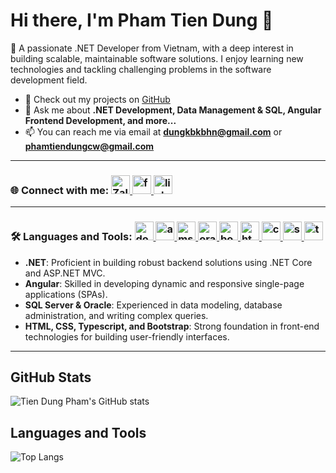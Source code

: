 # Hi there, I'm Pham Tien Dung 👋

🚀 A passionate .NET Developer from Vietnam, with a deep interest in building scalable, maintainable software solutions. I enjoy learning new technologies and tackling challenging problems in the software development field.

- 🔭 Check out my projects on [GitHub](https://github.com/phamtiendungcw?tab=repositories)
- 💬 Ask me about **.NET Development, Data Management & SQL, Angular Frontend Development, and more...**
- 📫 You can reach me via email at **dungkbkbhn@gmail.com** or **phamtiendungcw@gmail.com**

---

<div align="left">
  <h3>
    🌐 Connect with me:
     <span>
      <a href="https://zalo.me/84337198586" target="_blank" rel="noreferrer">
        <img src="https://img.icons8.com/color/48/000000/zalo.png" alt="Zalo" height="30" width="30" />
      </a>
      <a href="https://fb.com/phamtiendungcw" target="_blank" rel="noreferrer">
        <img src="https://raw.githubusercontent.com/rahuldkjain/github-profile-readme-generator/master/src/images/icons/Social/facebook.svg" alt="facebook" height="30" width="30" />
      </a>
      <a href="https://linkedin.com/in/phamtiendungcw" target="_blank" rel="noreferrer">
        <img src="https://raw.githubusercontent.com/rahuldkjain/github-profile-readme-generator/master/src/images/icons/Social/linked-in-alt.svg" alt="linkedin" height="30" width="30" />
      </a>
    </span>
  </h3>
</div>

---

<div align="left">
  <h3>
    🛠️ Languages and Tools:
     <span>
      <a href="https://dotnet.microsoft.com/" target="_blank" rel="noreferrer">
        <img src="https://upload.wikimedia.org/wikipedia/commons/0/0e/Microsoft_.NET_logo.png" alt="dotnet" width="30" height="30"/>
      </a>
      <a href="https://angular.io" target="_blank" rel="noreferrer">
        <img src="https://upload.wikimedia.org/wikipedia/commons/c/cf/Angular_full_color_logo.svg" alt="angular" width="30" height="30"/>
      </a>
      <a href="https://www.microsoft.com/en-us/sql-server" target="_blank" rel="noreferrer">
        <img src="https://img.icons8.com/color/48/000000/microsoft-sql-server.png" alt="mssql" width="30" height="30"/>
      </a>
      <a href="https://www.oracle.com/database/" target="_blank" rel="noreferrer">
        <img src="https://upload.wikimedia.org/wikipedia/commons/5/50/Oracle_logo.svg" alt="oracle" width="30" height="30"/>
      </a>
      <a href="https://getbootstrap.com" target="_blank" rel="noreferrer">
        <img src="https://upload.wikimedia.org/wikipedia/commons/b/b2/Bootstrap_logo.svg" alt="bootstrap" width="30" height="30"/>
      </a>
      <a href="https://www.w3.org/html/" target="_blank" rel="noreferrer">
        <img src="https://upload.wikimedia.org/wikipedia/commons/6/61/HTML5_logo_and_wordmark.svg" alt="html5" width="30" height="30"/>
      </a>
      <a href="https://www.w3schools.com/css/" target="_blank" rel="noreferrer">
        <img src="https://upload.wikimedia.org/wikipedia/commons/d/d5/CSS3_logo_and_wordmark.svg" alt="css3" width="30" height="30"/>
      </a>
      <a href="https://sass-lang.com" target="_blank" rel="noreferrer">
        <img src="https://upload.wikimedia.org/wikipedia/commons/9/96/Sass_Logo_Color.svg" alt="sass" width="30" height="30"/>
      </a>
      <a href="https://www.typescriptlang.org/" target="_blank" rel="noreferrer">
        <img src="https://upload.wikimedia.org/wikipedia/commons/4/4c/Typescript_logo_2020.svg" alt="typescript" width="30" height="30"/>
      </a>
    </span>
  </h3>
</div>

- **.NET**: Proficient in building robust backend solutions using .NET Core and ASP.NET MVC.
- **Angular**: Skilled in developing dynamic and responsive single-page applications (SPAs).
- **SQL Server & Oracle**: Experienced in data modeling, database administration, and writing complex queries.
- **HTML, CSS, Typescript, and Bootstrap**: Strong foundation in front-end technologies for building user-friendly interfaces.

---

## GitHub Stats

![Tien Dung Pham's GitHub stats](https://github-readme-stats.vercel.app/api?username=phamtiendungcw&show_icons=true&theme=radical)

## Languages and Tools

![Top Langs](https://github-readme-stats.vercel.app/api/top-langs/?username=phamtiendungcw&layout=compact&theme=radical)
